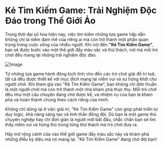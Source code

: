 # Kẻ Tìm Kiếm Game: Trải Nghiệm Độc Đáo trong Thế Giới Ảo

Trong thời đại số hóa hiện nay, việc tìm kiếm những tựa game hấp dẫn không chỉ là niềm đam mê của riêng ai mà còn trở thành một phần quan trọng trong cuộc sống của nhiều người. Khi nói đến **"Kẻ Tìm Kiếm Game"**, bạn sẽ được bước vào một thế giới đầy màu sắc và thử thách, nơi mà mỗi trò chơi đều mang lại những trải nghiệm độc đáo.

![Image](https://github.com/user-attachments/assets/bd51ea9f-0666-407b-a7a7-98ead6de688c)

Từ những tựa game hành động kịch tính cho đến các trò chơi giải đố trí tuệ, tất cả đều được thiết kế với mục đích mang lại niềm vui và sự hứng khởi cho người chơi. Khi tham gia vào "Kẻ Tìm Kiếm Game", bạn không chỉ đơn thuần là một người chơi mà còn trở thành một nhà khám phá thực thụ. Mỗi trò chơi đều như một câu chuyện đang chờ được kể, và nhiệm vụ của bạn là khám phá và hoàn thành chúng theo cách riêng của mình.

Không chỉ dừng lại ở việc giải trí, "Kẻ Tìm Kiếm Game" còn giúp phát triển tư duy logic, khả năng sáng tạo và tinh thần đồng đội. Dù bạn là một game thủ chuyên nghiệp hay chỉ đơn giản là người mới bắt đầu, chắc chắn bạn sẽ tìm thấy niềm vui và hứng thú trong từng thử thách mà trò chơi đưa ra.

Hãy mở rộng cánh cửa vào thế giới game đầy màu sắc này và khám phá những điều kỳ diệu mà nó mang lại. "Kẻ Tìm Kiếm Game" đang chờ đợi bạn!